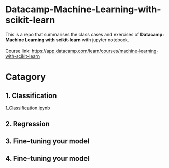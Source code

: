# Datacamp-Machine-Learning-with-scikit-learn
This is a repo that summarises the class cases and exercises of **Datacamp: Machine Learning with scikit-learn** with jupyter notebook.<br><br>
Course link: https://app.datacamp.com/learn/courses/machine-learning-with-scikit-learn<br>

# Catagory
## 1. Classification
[1_Classification.ipynb](1_Classification.ipynb)
## 2. Regression
## 3. Fine-tuning your model
## 4. Fine-tuning your model
